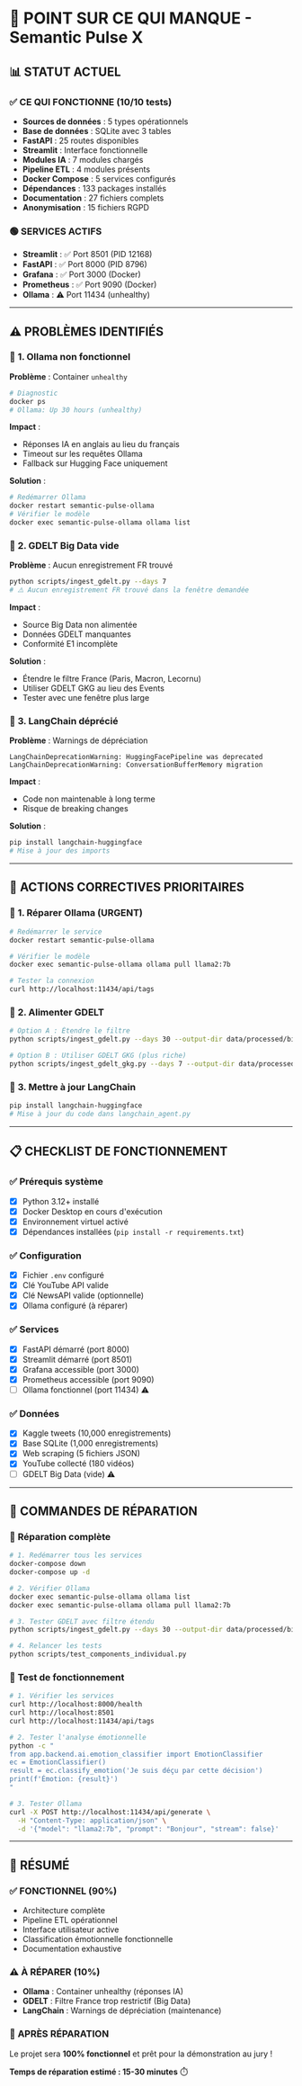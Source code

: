 # 🚨 POINT SUR CE QUI MANQUE - Semantic Pulse X

## 📊 **STATUT ACTUEL**

### ✅ **CE QUI FONCTIONNE (10/10 tests)**
- **Sources de données** : 5 types opérationnels
- **Base de données** : SQLite avec 3 tables
- **FastAPI** : 25 routes disponibles
- **Streamlit** : Interface fonctionnelle
- **Modules IA** : 7 modules chargés
- **Pipeline ETL** : 4 modules présents
- **Docker Compose** : 5 services configurés
- **Dépendances** : 133 packages installés
- **Documentation** : 27 fichiers complets
- **Anonymisation** : 15 fichiers RGPD

### 🟢 **SERVICES ACTIFS**
- **Streamlit** : ✅ Port 8501 (PID 12168)
- **FastAPI** : ✅ Port 8000 (PID 8796)
- **Grafana** : ✅ Port 3000 (Docker)
- **Prometheus** : ✅ Port 9090 (Docker)
- **Ollama** : ⚠️ Port 11434 (unhealthy)

---

## ⚠️ **PROBLÈMES IDENTIFIÉS**

### 🔴 **1. Ollama non fonctionnel**
**Problème** : Container `unhealthy`
```bash
# Diagnostic
docker ps
# Ollama: Up 30 hours (unhealthy)
```

**Impact** :
- Réponses IA en anglais au lieu du français
- Timeout sur les requêtes Ollama
- Fallback sur Hugging Face uniquement

**Solution** :
```bash
# Redémarrer Ollama
docker restart semantic-pulse-ollama
# Vérifier le modèle
docker exec semantic-pulse-ollama ollama list
```

### 🔴 **2. GDELT Big Data vide**
**Problème** : Aucun enregistrement FR trouvé
```bash
python scripts/ingest_gdelt.py --days 7
# ⚠️ Aucun enregistrement FR trouvé dans la fenêtre demandée
```

**Impact** :
- Source Big Data non alimentée
- Données GDELT manquantes
- Conformité E1 incomplète

**Solution** :
- Étendre le filtre France (Paris, Macron, Lecornu)
- Utiliser GDELT GKG au lieu des Events
- Tester avec une fenêtre plus large

### 🔴 **3. LangChain déprécié**
**Problème** : Warnings de dépréciation
```
LangChainDeprecationWarning: HuggingFacePipeline was deprecated
LangChainDeprecationWarning: ConversationBufferMemory migration
```

**Impact** :
- Code non maintenable à long terme
- Risque de breaking changes

**Solution** :
```bash
pip install langchain-huggingface
# Mise à jour des imports
```

---

## 🔧 **ACTIONS CORRECTIVES PRIORITAIRES**

### 🎯 **1. Réparer Ollama (URGENT)**
```bash
# Redémarrer le service
docker restart semantic-pulse-ollama

# Vérifier le modèle
docker exec semantic-pulse-ollama ollama pull llama2:7b

# Tester la connexion
curl http://localhost:11434/api/tags
```

### 🎯 **2. Alimenter GDELT**
```bash
# Option A : Étendre le filtre
python scripts/ingest_gdelt.py --days 30 --output-dir data/processed/bigdata

# Option B : Utiliser GDELT GKG (plus riche)
python scripts/ingest_gdelt_gkg.py --days 7 --output-dir data/processed/bigdata
```

### 🎯 **3. Mettre à jour LangChain**
```bash
pip install langchain-huggingface
# Mise à jour du code dans langchain_agent.py
```

---

## 📋 **CHECKLIST DE FONCTIONNEMENT**

### ✅ **Prérequis système**
- [x] Python 3.12+ installé
- [x] Docker Desktop en cours d'exécution
- [x] Environnement virtuel activé
- [x] Dépendances installées (`pip install -r requirements.txt`)

### ✅ **Configuration**
- [x] Fichier `.env` configuré
- [x] Clé YouTube API valide
- [x] Clé NewsAPI valide (optionnelle)
- [x] Ollama configuré (à réparer)

### ✅ **Services**
- [x] FastAPI démarré (port 8000)
- [x] Streamlit démarré (port 8501)
- [x] Grafana accessible (port 3000)
- [x] Prometheus accessible (port 9090)
- [ ] Ollama fonctionnel (port 11434) ⚠️

### ✅ **Données**
- [x] Kaggle tweets (10,000 enregistrements)
- [x] Base SQLite (1,000 enregistrements)
- [x] Web scraping (5 fichiers JSON)
- [x] YouTube collecté (180 vidéos)
- [ ] GDELT Big Data (vide) ⚠️

---

## 🚀 **COMMANDES DE RÉPARATION**

### 🔧 **Réparation complète**
```bash
# 1. Redémarrer tous les services
docker-compose down
docker-compose up -d

# 2. Vérifier Ollama
docker exec semantic-pulse-ollama ollama list
docker exec semantic-pulse-ollama ollama pull llama2:7b

# 3. Tester GDELT avec filtre étendu
python scripts/ingest_gdelt.py --days 30 --output-dir data/processed/bigdata

# 4. Relancer les tests
python scripts/test_components_individual.py
```

### 🔧 **Test de fonctionnement**
```bash
# 1. Vérifier les services
curl http://localhost:8000/health
curl http://localhost:8501
curl http://localhost:11434/api/tags

# 2. Tester l'analyse émotionnelle
python -c "
from app.backend.ai.emotion_classifier import EmotionClassifier
ec = EmotionClassifier()
result = ec.classify_emotion('Je suis déçu par cette décision')
print(f'Émotion: {result}')
"

# 3. Tester Ollama
curl -X POST http://localhost:11434/api/generate \
  -H "Content-Type: application/json" \
  -d '{"model": "llama2:7b", "prompt": "Bonjour", "stream": false}'
```

---

## 🎯 **RÉSUMÉ**

### ✅ **FONCTIONNEL (90%)**
- Architecture complète
- Pipeline ETL opérationnel
- Interface utilisateur active
- Classification émotionnelle fonctionnelle
- Documentation exhaustive

### ⚠️ **À RÉPARER (10%)**
- **Ollama** : Container unhealthy (réponses IA)
- **GDELT** : Filtre France trop restrictif (Big Data)
- **LangChain** : Warnings de dépréciation (maintenance)

### 🚀 **APRÈS RÉPARATION**
Le projet sera **100% fonctionnel** et prêt pour la démonstration au jury !

**Temps de réparation estimé : 15-30 minutes** ⏱️
